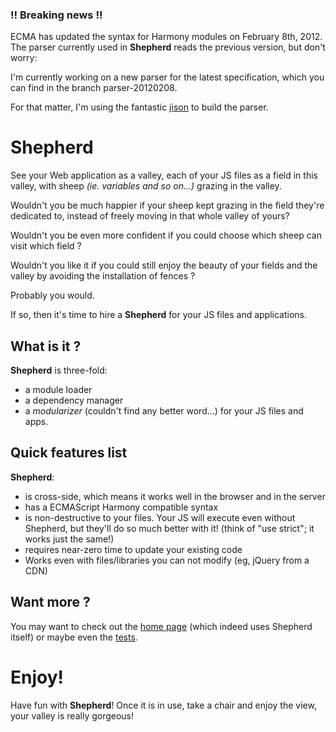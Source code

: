 ### !! Breaking news !!

ECMA has updated the syntax for Harmony modules on February 8th, 2012.
The parser currently used in **Shepherd** reads the previous version, but don't worry:

I'm currently working on a new parser for the latest specification, which you can find in the branch parser-20120208.

For that matter, I'm using the fantastic [jison](http://github.com/azzch/jison) to build the parser.

# Shepherd

See your Web application as a valley, each of your JS files as a field in this valley, with sheep *(ie. variables and so on...)* grazing in the valley.

Wouldn't you be much happier if your sheep kept grazing in the field they're dedicated to, instead of freely moving in that whole valley of yours?

Wouldn't you be even more confident if you could choose which sheep can visit which field ?

Wouldn't you like it if you could still enjoy the beauty of your fields and the valley by avoiding the installation of fences ?

Probably you would.

If so, then it's time to hire a __Shepherd__ for your JS files and applications.

## What is it ?

__Shepherd__ is three-fold:

* a module loader
* a dependency manager
* a _modularizer_ (couldn't find any better word...) for your JS files and apps.

## Quick features list

__Shepherd__:

* is cross-side, which means it works well in the browser and in the server
* has a ECMAScript Harmony compatible syntax
* is non-destructive to your files. Your JS will execute even without Shepherd, but they'll do so much better with it! (think of "use strict"; it works just the same!)
* requires near-zero time to update your existing code 
* Works even with files/libraries you can not modify (eg, jQuery from a CDN)

## Want more ?

You may want to check out the [home page](http://xcambar.github.com/shepherd-js) (which indeed uses Shepherd itself) or maybe even the [tests](http://xcambar.github.com/shepherd-js/vendor/shepherd/test/).

# Enjoy!

Have fun with __Shepherd__! Once it is in use, take a chair and enjoy the view, your valley is really gorgeous!

